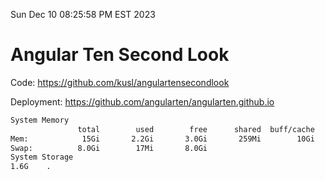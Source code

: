 Sun Dec 10 08:25:58 PM EST 2023

# Angular Ten Second Look

Code: https://github.com/kusl/angulartensecondlook

Deployment: https://github.com/angularten/angularten.github.io

```bash
System Memory
               total        used        free      shared  buff/cache   available
Mem:            15Gi       2.2Gi       3.0Gi       259Mi        10Gi        13Gi
Swap:          8.0Gi        17Mi       8.0Gi
System Storage
1.6G	.
```
```bash
